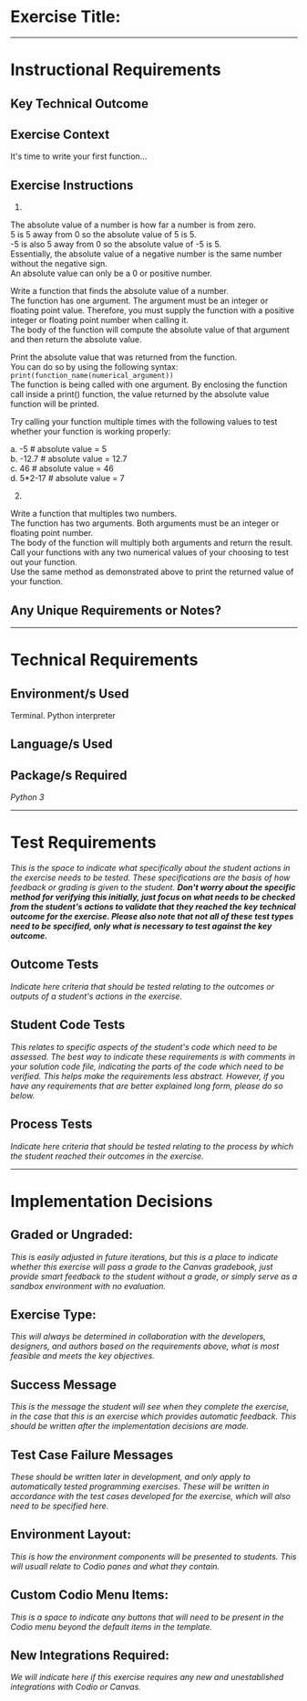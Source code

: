 # Exercise Title:
---
# Instructional Requirements
## Key Technical Outcome

## Exercise Context
It's time to write your first function...

## Exercise Instructions

1. 
The absolute value of a number is how far a number is from zero. <br>
5 is 5 away from 0 so the absolute value of 5 is 5. <br>
-5 is also 5 away from 0 so the absolute value of -5 is 5.<br>
Essentially, the absolute value of a negative number is the same number without the negative sign. <br>
An absolute value can only be a 0 or positive number.

Write a function that finds the absolute value of a number. <br>
The function has one argument. The argument must be an integer or floating point value. Therefore, you must supply the function with a positive integer or floating point number when calling it. <br> 
The body of the function will compute the absolute value of that argument and then return the absolute value.

Print the absolute value that was returned from the function.<br>
You can do so by using the following syntax:  <br>
<code>print(function_name(numerical_argument)) </code> <br>
The function is being called with one argument. By enclosing the function call inside a print() function, the value returned by the absolute value function will be printed.

Try calling your function multiple times with the following values to test whether your function is working properly:
 
a. -5 # absolute value = 5 <br> 
b. -12.7 # absolute value = 12.7 <br>
c. 46 # absolute value = 46 <br>
d. 5*2-17 # absolute value = 7 <br>


 2. 
 Write a function that multiples two numbers. <br>
 The function has two arguments. Both arguments must be an integer or floating point number. <br>
 The body of the function will multiply both arguments and return the result. <br>
 Call your functions with any two numerical values of your choosing to test out your function. <br>
 Use the same method as demonstrated above to print the returned value of your function.
 
 

 
 
 
## Any Unique Requirements or Notes?

---
# Technical Requirements
<em><strong></strong></em>

## Environment/s Used
Terminal. Python interpreter

## Language/s Used
<em></em>

## Package/s Required
<em>Python 3</em>

---
# Test Requirements
<em>This is the space to indicate what specifically about the student actions in the exercise needs to be tested. These specifications are the basis of how feedback or grading is given to the student. <strong>Don't worry about the specific method for verifying this initially, just focus on what needs to be checked from the student's actions to validate that they reached the key technical outcome for the exercise. Please also note that not all of these test types need to be specified, only what is necessary to test against the key outcome.</strong></em>

## Outcome Tests
<em>Indicate here criteria that should be tested relating to the outcomes or outputs of a student's actions in the exercise.</em>

## Student Code Tests
<em>This relates to specific aspects of the student's code which need to be assessed. The best way to indicate these requirements is with comments in your solution code file, indicating the parts of the code which need to be verified. This helps make the requirements less abstract. However, if you have any requirements that are better explained long form, please do so below.</em>

## Process Tests
<em>Indicate here criteria that should be tested relating to the process by which the student reached their outcomes in the exercise.</em>

---
#  Implementation Decisions

## Graded or Ungraded:
<em>This is easily adjusted in future iterations, but this is a place to indicate whether this exercise will pass a grade to the Canvas gradebook, just provide smart feedback to the student without a grade, or simply serve as a sandbox environment with no evaluation.</em>

## Exercise Type:
<em>This will always be determined in collaboration with the developers, designers, and authors based on the requirements above, what is most feasible and meets the key objectives.</em>

## Success Message
<em>This is the message the student will see when they complete the exercise, in the case that this is an exercise which provides automatic feedback. This should be written after the implementation decisions are made.</em>

## Test Case Failure Messages
<em>These should be written later in development, and only apply to automatically tested programming exercises. These will be written in accordance with the test cases developed for the exercise, which will also need to be specified here.</em>

## Environment Layout:
<em>This is how the environment components will be presented to students. This will usuall relate to Codio panes and what they contain.</em>

## Custom Codio Menu Items:
<em>This is a space to indicate any buttons that will need to be present in the Codio menu beyond the default items in the template.</em>

## New Integrations Required:
<em>We will indicate here if this exercise requires any new and unestablished integrations with Codio or Canvas.</em>

